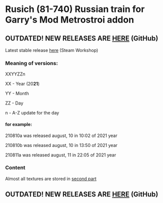 # Rusich (81-740) Russian train for Garry's Mod Metrostroi addon

## OUTDATED! NEW RELEASES ARE [HERE](https://github.com/Nomos2/Metrostroi81-740.4_Rusich_sohlenenka) (GitHub)


Latest stable release [here](https://steamcommunity.com/sharedfiles/filedetails/?id=2374733400) (Steam Workshop)

### Meaning of versions:

XXYYZZn

XX - Year (20**21**)

YY - Month

ZZ - Day

n - A-Z update for the day

#### for example:

210810a was released august, 10 in 10:02 of 2021 year

210810b was released august, 10 in 13:50 of 2021 year

210811a was released august, 11 in 22:05 of 2021 year

### Content
Almost all textures are stored in [second part](https://github.com/LiWinDom/metrostroi_81-740_part2)

## OUTDATED! NEW RELEASES ARE [HERE](https://github.com/Nomos2/Metrostroi81-740.4_Rusich_sohlenenka) (GitHub)
